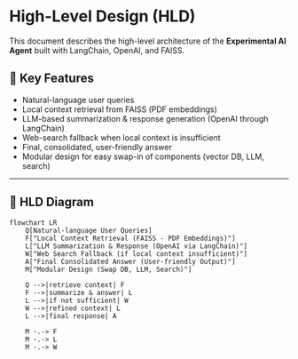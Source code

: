# High-Level Design (HLD)

This document describes the high-level architecture of the **Experimental AI Agent** built with LangChain, OpenAI, and FAISS.  

## 🔹 Key Features
- Natural-language user queries  
- Local context retrieval from FAISS (PDF embeddings)  
- LLM-based summarization & response generation (OpenAI through LangChain)  
- Web-search fallback when local context is insufficient  
- Final, consolidated, user-friendly answer  
- Modular design for easy swap-in of components (vector DB, LLM, search)  

---

## 🔹 HLD Diagram

```mermaid
flowchart LR
    Q[Natural-language User Queries]
    F["Local Context Retrieval (FAISS - PDF Embeddings)"]
    L["LLM Summarization & Response (OpenAI via LangChain)"]
    W["Web Search Fallback (if local context insufficient)"]
    A["Final Consolidated Answer (User-friendly Output)"]
    M["Modular Design (Swap DB, LLM, Search)"]

    Q -->|retrieve context| F
    F -->|summarize & answer| L
    L -->|if not sufficient| W
    W -->|refined context| L
    L -->|final response| A

    M -.-> F
    M -.-> L
    M -.-> W
